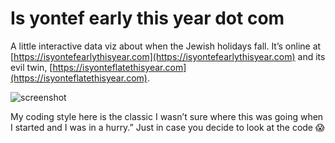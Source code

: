 # Is yontef early this year dot com

A little interactive data viz about when the Jewish holidays fall. It’s online at [https://isyontefearlythisyear.com](https://isyontefearlythisyear.com) and its evil twin, [https://isyonteflatethisyear.com](https://isyonteflatethisyear.com).

![screenshot](https://isyontefearlythisyear.com/screenshot.png)

My coding style here is the classic I wasn’t sure where this was going when I started and I was in a hurry.” Just in case you decide to look at the code 😱
